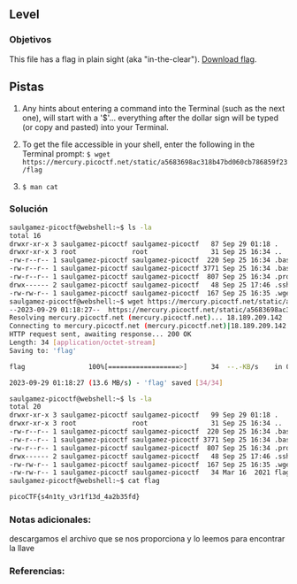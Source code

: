## Level 

### Objetivos 

This file has a flag in plain sight (aka "in-the-clear"). [Download flag](https://mercury.picoctf.net/static/a5683698ac318b47bd060cb786859f23/flag).

## Pistas
1. Any hints about entering a command into the Terminal (such as the next one), will start with a '$'... everything after the dollar sign will be typed (or copy and pasted) into your Terminal.

2. To get the file accessible in your shell, enter the following in the Terminal prompt: `$ wget https://mercury.picoctf.net/static/a5683698ac318b47bd060cb786859f23/flag`

3. `$ man cat`

### Solución 

``` bash
saulgamez-picoctf@webshell:~$ ls -la
total 16
drwxr-xr-x 3 saulgamez-picoctf saulgamez-picoctf   87 Sep 29 01:18 .
drwxr-xr-x 3 root              root                31 Sep 25 16:34 ..
-rw-r--r-- 1 saulgamez-picoctf saulgamez-picoctf  220 Sep 25 16:34 .bash_logout
-rw-r--r-- 1 saulgamez-picoctf saulgamez-picoctf 3771 Sep 25 16:34 .bashrc
-rw-r--r-- 1 saulgamez-picoctf saulgamez-picoctf  807 Sep 25 16:34 .profile
drwx------ 2 saulgamez-picoctf saulgamez-picoctf   48 Sep 25 17:46 .ssh
-rw-rw-r-- 1 saulgamez-picoctf saulgamez-picoctf  167 Sep 25 16:35 .wget-hsts
saulgamez-picoctf@webshell:~$ wget https://mercury.picoctf.net/static/a5683698ac318b47bd060cb786859f23/flag
--2023-09-29 01:18:27--  https://mercury.picoctf.net/static/a5683698ac318b47bd060cb786859f23/flag
Resolving mercury.picoctf.net (mercury.picoctf.net)... 18.189.209.142
Connecting to mercury.picoctf.net (mercury.picoctf.net)|18.189.209.142|:443... connected.
HTTP request sent, awaiting response... 200 OK
Length: 34 [application/octet-stream]
Saving to: 'flag'

flag                100%[==================>]      34  --.-KB/s    in 0s      

2023-09-29 01:18:27 (13.6 MB/s) - 'flag' saved [34/34]

saulgamez-picoctf@webshell:~$ ls -la
total 20
drwxr-xr-x 3 saulgamez-picoctf saulgamez-picoctf   99 Sep 29 01:18 .
drwxr-xr-x 3 root              root                31 Sep 25 16:34 ..
-rw-r--r-- 1 saulgamez-picoctf saulgamez-picoctf  220 Sep 25 16:34 .bash_logout
-rw-r--r-- 1 saulgamez-picoctf saulgamez-picoctf 3771 Sep 25 16:34 .bashrc
-rw-r--r-- 1 saulgamez-picoctf saulgamez-picoctf  807 Sep 25 16:34 .profile
drwx------ 2 saulgamez-picoctf saulgamez-picoctf   48 Sep 25 17:46 .ssh
-rw-rw-r-- 1 saulgamez-picoctf saulgamez-picoctf  167 Sep 25 16:35 .wget-hsts
-rw-rw-r-- 1 saulgamez-picoctf saulgamez-picoctf   34 Mar 16  2021 flag
saulgamez-picoctf@webshell:~$ cat flag

picoCTF{s4n1ty_v3r1f13d_4a2b35fd}
```

### Notas adicionales:
descargamos el archivo que se nos proporciona y lo leemos para encontrar la llave


### Referencias:

